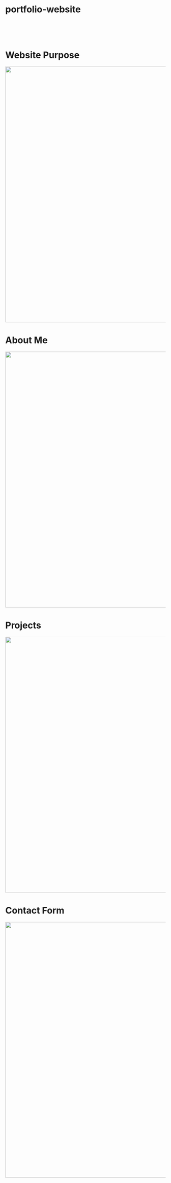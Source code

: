 # portfolio-website 

<tabel>
  
  <br><br><br>
  # Website Purpose
  <img  width="800" src="https://user-images.githubusercontent.com/101377287/196082609-591e84cb-4200-46a9-8b8b-264b24818234.png"/>
  
  # About Me
  <img width="800" src="https://user-images.githubusercontent.com/101377287/196082883-b02ebf4c-8b1b-494e-9603-e843d2a7f4cc.png"/> 
  
  # Projects
  <img width="800" src="https://user-images.githubusercontent.com/101377287/196083049-846340dc-6763-4394-aa0d-68bbedbe3c63.png"/> 
  
  # Contact Form
  <img width="800" src="https://user-images.githubusercontent.com/101377287/196083112-6eb42a91-453b-4181-b98a-fc551a85c87a.png"/> 
  </table
